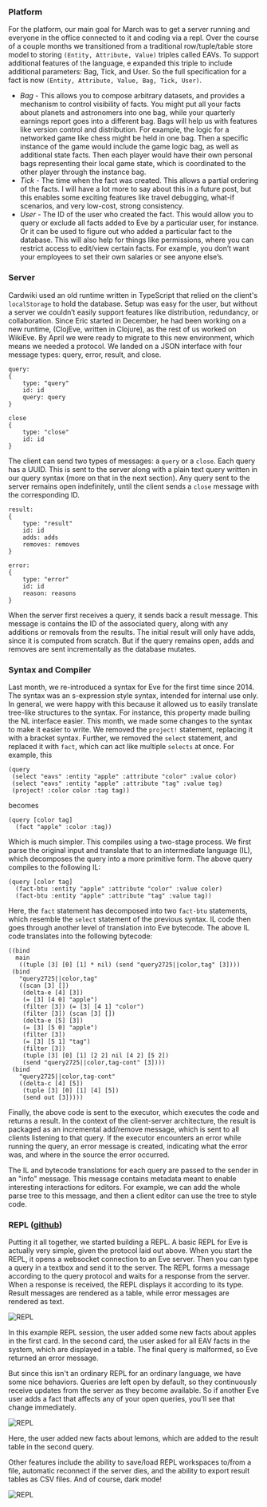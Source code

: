 ### Platform

For the platform, our main goal for March was to get a server running and everyone in the office connected to it and coding via a repl. Over the course of a couple months we transitioned from a traditional row/tuple/table store model to storing `(Entity, Attribute, Value)` triples called EAVs. To support additional features of the language, e expanded this triple to include additional parameters: Bag, Tick, and User. So the full specification for a fact is now `(Entity, Attribute, Value, Bag, Tick, User)`.
- *Bag* - This allows you to compose arbitrary datasets, and provides a mechanism to control visibility of facts. You might put all your facts about planets and astronomers into one bag, while your quarterly earnings report goes into a different bag. Bags will help us with features like version control and distribution. For example, the logic for a networked game like chess might be held in one bag. Then a specific instance of the game would include the game logic bag, as well as additional state facts. Then each player would have their own personal bags representing their local game state, which is coordinated to the other player through the instance bag.
- *Tick* - The time when the fact was created. This allows a partial ordering of the facts. I will have a lot more to say about this in a future post, but this enables some exciting features like travel debugging, what-if scenarios, and very low-cost, strong consistency.
- *User* - The ID of the user who created the fact. This would allow you to query or exclude all facts added to Eve by a particular user, for instance. Or it can be used to figure out who added a particular fact to the database. This will also help for things like permissions, where you can restrict access to edit/view certain facts. For example, you don’t want your employees to set their own salaries or see anyone else’s.

### Server

Cardwiki used an old runtime written in TypeScript that relied on the client's `localStorage` to hold the database. Setup was easy for the user, but without a server we couldn’t easily support features like distribution, redundancy, or collaboration. Since Eric started in December, he had been working on a new runtime, (ClojEve, written in Clojure), as the rest of us worked on WikiEve. By April we were ready to migrate to this new environment, which means we needed a protocol. We landed on a JSON interface with four message types: query, error, result, and close.

```
query:
{
    type: "query"
    id: id
    query: query
}

close
{
    type: "close"
    id: id
}
```

The client can send two types of messages: a `query` or a `close`. Each query has a UUID. This is sent to the server along with a plain text query written in our query syntax (more on that in the next section). Any query sent to the server remains open indefinitely, until the client sends a `close` message with the corresponding ID.
```
result:
{
    type: "result"
    id: id
    adds: adds
    removes: removes
}

error:
{
    type: "error"
    id: id
    reason: reasons
}
```
When the server first receives a query, it sends back a result message. This message is contains the ID of the associated query, along with any additions or removals from the results. The initial result will only have adds, since it is computed from scratch. But if the query remains open, adds and removes are sent incrementally as the database mutates.

### Syntax and Compiler

Last month, we re-introduced a syntax for Eve for the first time since 2014. The syntax was an s-expression style syntax, intended for internal use only. In general, we were happy with this because it allowed us to easily translate tree-like structures to the syntax. For instance, this property made builing the NL interface easier. This month, we made some changes to the syntax to make it easier to write. We removed the `project!` statement, replacing it with a bracket syntax. Further, we removed the `select` statement, and replaced it with `fact`, which can act like multiple `selects` at once. For example, this
```
(query
 (select "eavs" :entity "apple" :attribute "color" :value color)
 (select "eavs" :entity "apple" :attribute "tag" :value tag)
 (project! :color color :tag tag))
```
becomes

```
(query [color tag]
  (fact "apple" :color :tag))
```
Which is much simpler. This compiles using a two-stage process. We first parse the original input and translate that to an intermediate language (IL), which decomposes the query into a more primitive form. The above query compiles to the following IL:

```
(query [color tag]
  (fact-btu :entity "apple" :attribute "color" :value color)
  (fact-btu :entity "apple" :attribute "tag" :value tag))
```
Here, the `fact` statement has decomposed into two `fact-btu` statements, which resemble the `select` statement of the previous syntax. IL code then goes through another level of translation into Eve bytecode. The above IL code translates into the following bytecode:
```
((bind
  main
   ((tuple [3] [0] [1] * nil) (send "query2725||color,tag" [3])))
 (bind
   "query2725||color,tag"
   ((scan [3] [])
    (delta-e [4] [3])
    (= [3] [4 0] "apple")
    (filter [3]) (= [3] [4 1] "color")
    (filter [3]) (scan [3] [])
    (delta-e [5] [3])
    (= [3] [5 0] "apple")
    (filter [3])
    (= [3] [5 1] "tag")
    (filter [3])
    (tuple [3] [0] [1] [2 2] nil [4 2] [5 2])
    (send "query2725||color,tag-cont" [3])))
 (bind
   "query2725||color,tag-cont"
   ((delta-c [4] [5])
    (tuple [3] [0] [1] [4] [5])
    (send out [3]))))
```

Finally, the above code is sent to the executor, which executes the code and returns a result. In the context of the client-server architecture, the result is packaged as an incremental add/remove message, which is sent to all clients listening to that query. If the executor encounters an error while running the query, an error message is created, indicating what the error was, and where in the source the error occurred.

The IL and bytecode translations for each query are passed to the sender in an "info" message. This message contains metadata meant to enable interesting interactions for editors. For example, we can add the whole parse tree to this message, and then a client editor can use the tree to style code.

### REPL ([github](https://github.com/witheve/Eve/tree/90a6c6bc4597572a29c72119fc7bb964426f8107))

Putting it all together, we started building a REPL. A basic REPL for Eve is actually very simple, given the protocol laid out above. When you start the REPL, it opens a websocket connection to an Eve server. Then you can type a query in a textbox and send it to the server. The REPL forms a message according to the query protocol and waits for a response from the server. When a response is received, the REPL displays it according to its type. Result messages are rendered as a table, while error messages are rendered as text.

![REPL](../images/repl1.png)

In this example REPL session, the user added some new facts about apples in the first card. In the second card, the user asked for all EAV facts in the system, which are displayed in a table. The final query is malformed, so Eve returned an error message.

But since this isn't an ordinary REPL for an ordinary language, we have some nice behaviors. Queries are left open by default, so they continuously receive updates from the server as they become available. So if another Eve user adds a fact that affects any of your open queries, you'll see that change immediately.

![REPL](../images/repl2.png)

Here, the user added new facts about lemons, which are added to the result table in the second query.

Other features include the ability to save/load REPL workspaces to/from a file, automatic reconnect if the server dies, and the ability to export result tables as CSV files. And of course, dark mode!

![REPL](../images/repl3.png)